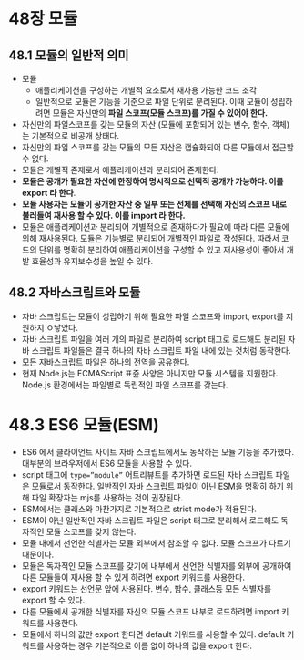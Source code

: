 # 48장 모듈

## 48.1 모듈의 일반적 의미

- 모듈
    - 애플리케이션을 구성하는 개별적 요소로서 재사용 가능한 코드 조각
    - 일반적으로 모듈은 기능을 기준으로 파일 단위로 분리된다. 이때 모듈이 성립하려면 모듈은 자신만의 **파일 스코프(모듈 스코프)를 가질 수 있어야 한다.**
- 자신만의 파일스코프를 갖는 모듈의 자산 (모듈에 포함되어 있는 변수, 함수, 객체)는 기본적으로 비공개 상태다.
- 자신만의 파일 스코프를 갖는 모듈의 모든 자산은 캡슐화되어 다른 모듈에서 접근할 수 없다.
- 모듈은 개별적 존재로서 애플리케이션과 분리되어 존재한다.
- **모듈은 공개가 필요한 자산에 한정하여 명시적으로 선택적 공개가 가능하다. 이를 export 라 한다**.
- **모듈 사용자는 모듈이 공개한 자산 중 일부 또는 전체를 선택해 자신의 스코프 내로 불러들여 재사용 할 수 있다. 이를 import 라 한다.**
- 모듈은 애플리케이션과 분리되어 개별적으로 존재하다가 필요에 따라 다른 모듈에 의해 재사용된다. 모듈은 기능별로 분리되어 개별적인 파일로 작성된다. 따라서 코드의 단위를 명확히 분리하여 애플리케이션을 구성할 수 있고 재사용성이 좋아서 개발 효율성과 유지보수성을 높일 수 있다.

## 48.2 자바스크립트와 모듈

- 자바 스크립트는 모듈이 성립하기 위해 필요한 파일 스코프와 import, export를 지원하지 ㅇ낳았다.
- 자바 스크립트 파일을 여러 개의 파일로 분리하여 script 태그로 로드해도 분리된 자바 스크립트 파일들은 결국 하나의 자바 스크립트 파일 내에 있는 것처럼 동작한다.
- 모든 자바스크립트 파일은 하나의 전역을 공유한다.
- 현재 Node.js는 ECMAScript 표쥰 사양은 아니지만 모듈 시스템을 지원한다. Node.js 환경에서는 파일별로 독립적인 파일 스코프를 갖는다.

# 48.3 ES6 모듈(ESM)

- ES6 에서 클라이언트 사이트 자바 스크립트에서도 동작하는 모듈 기능을 추가했다. 대부분의 브라우저에서 ES6 모듈을 사용할 수 있다.
- script 태그에 `type=”module”` 어트리뷰트를 추가하면 로드된 자바 스크립트 파일은 모듈로서 동작한다. 일반적인 자바 스크립트 파일이 아닌 ESM을 명확히 하기 위해 파일 확장자는 mjs를 사용하는 것이 권장된다.
- ESM에서는 클래스와 마찬가지로 기본적으로 strict mode가 적용된다.
- ESM이 아닌 일반적인 자바 스크립트 파일은 script 태그로 분리해서 로드해도 독자적인 모듈 스코프를 갖지 않는다.
- 모듈 내에서 선언한 식별자는 모듈 외부에서 참조할 수 없다. 모듈 스코프가 다르기 때문이다.
- 모듈은 독자적인 모듈 스코프를 갖기에 내부에서 선언한 식별자를 외부에 공개하여 다른 모듈들이 재사용 할 수 있게 하려면 export 키워드를 사용한다.
- export 키워드는 선언문 앞에 사용된다. 변수, 함수, 클래스등 모든 식별자를 export 할 수 있다.
- 다른 모듈에서 공개한 식별자를 자신의 모듈 스코프 내부로 로드하려면 import 키워드를 사용한다.
- 모듈에서 하나의 값만 export 한다면 default 키워드를 사용할 수 있다. default 키워드를 사용하는 경우 기본적으로 이름 없이 하나의 값을 export 한다.